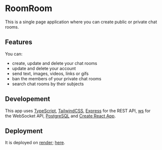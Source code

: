 # RoomRoom

This is a single page application where you can create public or private chat rooms.

## Features

You can:

- create, update and delete your chat rooms
- update and delete your account
- send text, images, videos, links or gifs
- ban the members of your private chat rooms
- search chat rooms by their subjects

## Developement

This app uses [TypeScript](https://www.typescriptlang.org/), [TailwindCSS](https://tailwindcss.com/), [Express](https://expressjs.com/) for the REST API, [ws](https://github.com/websockets/ws) for the WebSocket API, [PostgreSQL](https://www.postgresql.org/) and [Create React App](https://create-react-app.dev/).

## Deployment

It is deployed on [render](https://render.com/); [here](https://roomroom-zc3y.onrender.com/).
